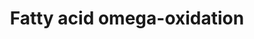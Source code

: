 ---
annotations:
- id: PW:0000642
  parent: classic metabolic pathway
  type: Pathway Ontology
  value: fatty acid degradation pathway
- id: PW:0000058
  parent: classic metabolic pathway
  type: Pathway Ontology
  value: fatty acid metabolic pathway
- id: DOID:3146
  parent: genetic disease
  type: Disease Ontology
  value: lipid metabolism disorder
- id: PW:0001253
  parent: classic metabolic pathway
  type: Pathway Ontology
  value: fatty acid omega degradation pathway
authors:
- Evelo
- MaintBot
- Michiel
- AlexanderPico
- Christine Chichester
- Egonw
- DeSl
- Khanspers
- Eweitz
citedin:
- link: PMC8155553
  title: 'Heterogeneity

    of Lipid and Protein Cartilage Profiles

    Associated with Human Osteoarthritis with or without Type 2 Diabetes

    Mellitus (2021)'
communities:
- ONTOX
description: Dodecanoate, or lauric acid, is found in the fats and oils of both plants
  and animals, especially coconut and palm kernel oil. This pathway shows the degradation
  of dodecanoate leading to beta oxidation. Created by Magali Jaillard, Marijke Vermeer,
  Michiel Adrieans, Ron Schormans and Chris Evelo.  Proteins on this pathway have
  targeted assays available via the [CPTAC Assay Portal](https://assays.cancer.gov/available_assays?wp_id=WP206)
last-edited: 2025-03-03
ndex: cc6a13e0-8b5f-11eb-9e72-0ac135e8bacf
organisms:
- Homo sapiens
redirect_from:
- /index.php/Pathway:WP206
- /instance/WP206
- /instance/WP206_r137494
revision: r137494
schema-jsonld:
- '@context': https://schema.org/
  '@id': https://wikipathways.github.io/pathways/WP206.html
  '@type': Dataset
  creator:
    '@type': Organization
    name: WikiPathways
  description: Dodecanoate, or lauric acid, is found in the fats and oils of both
    plants and animals, especially coconut and palm kernel oil. This pathway shows
    the degradation of dodecanoate leading to beta oxidation. Created by Magali Jaillard,
    Marijke Vermeer, Michiel Adrieans, Ron Schormans and Chris Evelo.  Proteins on
    this pathway have targeted assays available via the [CPTAC Assay Portal](https://assays.cancer.gov/available_assays?wp_id=WP206)
  keywords:
  - -OOC-(CH2)10-COO-
  - ADH1A
  - ADH1B
  - ADH1C
  - ADH4
  - ADH6
  - ADH7
  - ALDH1A1
  - ALDH2
  - CH3-(CH2)10-COO-
  - CYP1A1
  - CYP1A2
  - CYP2A6
  - CYP2D6
  - CYP2E1
  - CYP3A4
  - CYP4A11
  - HO-CH-(CH2)10-COO-
  - HOC-(CH2)10-COO-
  license: CC0
  name: Fatty acid omega-oxidation
seo: CreativeWork
title: Fatty acid omega-oxidation
wpid: WP206
---